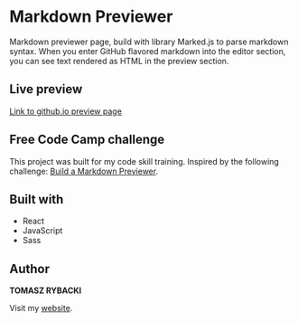 # Markdown Previewer

Markdown previewer page, build with library Marked.js to parse markdown syntax.
When you enter GitHub flavored markdown into the editor section, you can see text rendered as HTML in the preview section.

## Live preview

[Link to github.io preview page](https://tomaszrybacki.github.io/Markdown-Previewer/)

## Free Code Camp challenge

This project was built for my code skill training. Inspired by the following challenge: [Build a Markdown Previewer](https://learn.freecodecamp.org/front-end-libraries/front-end-libraries-projects/build-a-markdown-previewer/).

## Built with

* React
* JavaScript
* Sass

## Author

__TOMASZ RYBACKI__

Visit my [website](http://tomasz-rybacki.pl).
